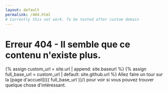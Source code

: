 ```yaml
---
layout: default
permalink: /404.html
# Currently this not work. To be tested after custom domain
---
```

# Erreur 404 - Il semble que ce contenu n'existe plus.

{% assign custom_url = site.url | append: site.baseurl %}
{% assign full_base_url = custom_url | default: site.github.url %}
Allez faire un tour sur la [page d'accueil]({{ full_base_url }}/) pour voir si vous pouvez trouver quelque chose d'intéressant.
